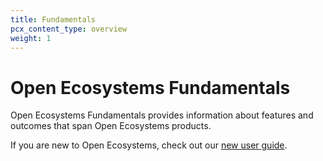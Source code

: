 ```yaml
---
title: Fundamentals
pcx_content_type: overview
weight: 1
---
```


# Open Ecosystems Fundamentals

Open Ecosystems Fundamentals provides information about features and outcomes that span Open Ecosystems products.

If you are new to Open Ecosystems, check out our [new user guide](/fundamentals/get-started/).
